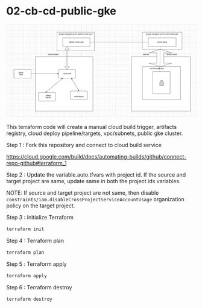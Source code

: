 # 02-cb-cd-public-gke

![Screenshot](public_gke_ci_cd.png)

This terraform code will create a manual cloud build trigger, artifacts registry, cloud deploy pipeline/targets, vpc/subnets, public gke cluster.

Step 1 : Fork this repository and connect to cloud build service

https://cloud.google.com/build/docs/automating-builds/github/connect-repo-github#terraform_1

Step 2 : Update the variable.auto.tfvars with project id. If the source and target project are same, update same in both the project ids variables.

NOTE: If source and target project are not same, then disable `constraints/iam.disableCrossProjectServiceAccountUsage` organization policy on the target project.

Step 3 : Initialize Terraform

```BASH
terraform init
```

Step 4 : Terraform plan

```BASH
terraform plan
```

Step 5 : Terraform apply

```BASH
terraform apply
```

Step 6 : Terraform destroy

```BASH
terraform destroy
```
